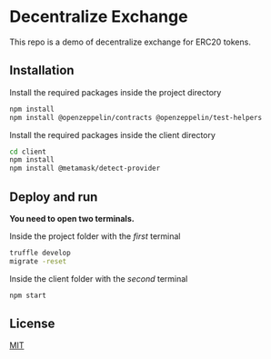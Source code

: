 # Decentralize Exchange

This repo is a demo of decentralize exchange for ERC20 tokens.

## Installation

Install the required packages inside the project directory

```bash
npm install
npm install @openzeppelin/contracts @openzeppelin/test-helpers 
```

Install the required packages inside the client directory

```bash
cd client
npm install
npm install @metamask/detect-provider
```

## Deploy and run

**You need to open two terminals.**

Inside the project folder with the *first* terminal

```bash
truffle develop
migrate -reset
```

Inside the client folder with the *second* terminal

```bash
npm start
```

## License
[MIT](https://choosealicense.com/licenses/mit/)